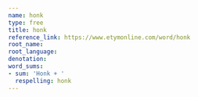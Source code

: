 ```yaml
---
name: honk
type: free
title: honk
reference_link: https://www.etymonline.com/word/honk
root_name: 
root_language: 
denotation: 
word_sums:
- sum: 'Honk + '
  respelling: honk
---
```

